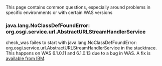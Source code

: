 This page contains common questions, especially around problems in specific environments or with certain WAS versions

### java.lang.NoClassDefFoundError: org.osgi.service.url.AbstractURLStreamHandlerService ###
check\_was failes to start with java.lang.NoClassDefFoundError: org.osgi.service.url.AbstractURLStreamHandlerService in the stacktrace. This happens on WAS 6.1.0.11 and 6.1.0.13 due to a bug in WAS. A fix is [available from IBM](http://www-01.ibm.com/support/docview.wss?uid=swg24017327).